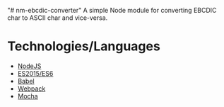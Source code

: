 "# nm-ebcdic-converter" 
A simple Node module for converting EBCDIC char to ASCII char and vice-versa.

# Technologies/Languages

* [NodeJS](https://nodejs.org/)
* [ES2015/ES6](http://es6-features.org/) 
* [Babel](http://babeljs.io/)
* [Webpack](https://webpack.js.org/)
* [Mocha](https://mochajs.org/)
